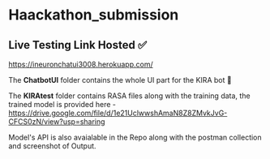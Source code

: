 # Haackathon_submission 

## Live Testing Link Hosted ✅ 
https://ineuronchatui3008.herokuapp.com/

The **ChatbotUI** folder contains the whole UI part for the KIRA bot 🤖

The **KIRAtest** folder contains RASA files along with the training data, the trained model is provided here -https://drive.google.com/file/d/1e21UclwwshAmaN8Z8ZMvkJvG-CFCS0zN/view?usp=sharing



Model's API is also avaialable in the Repo along with the postman collection and screenshot of Output.
